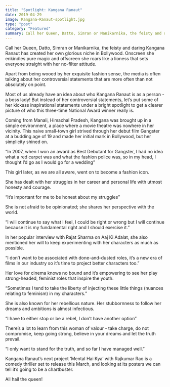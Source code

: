 ```yaml
---
title: "Spotlight: Kangana Ranaut"
date: 2019-04-29
image: Kangana-Ranaut-spotlight.jpg
type: "post"
category: "Featured"
summary: Call her Queen, Datto, Simran or Manikarnika, the feisty and daring Kangana Ranaut has created her own glorious niche in Bollywood.
---
```


Call her Queen, Datto, Simran or Manikarnika, the feisty and daring Kangana Ranaut has created her own glorious niche in Bollywood. Onscreen she enkindles pure magic and offscreen she roars like a lioness that sets everyone straight with her no-filter attitude.

Apart from being wooed by her exquisite fashion sense, the media is often talking about her controversial statements that are more often than not absolutely on point.

Most of us already have an idea about who Kangana Ranaut is as a person - a boss lady! But instead of her controversial statements, let’s put some of her kickass inspirational statements under a bright spotlight to get a clearer picture of who this three-time National Award winner really is.

Coming from Manali, Himachal Pradesh, Kangana was brought up in a simple environment, a place where a movie theatre was nowhere in her vicinity. This naive small-town girl strived through her debut film Gangster at a budding age of 19 and made her initial mark in Bollywood, but her simplicity shined on.

“In 2007, when I won an award as Best Debutant for Gangster, I had no idea what a red carpet was and what the fashion police was, so in my head, I thought I’d go as I would go for a wedding”

This girl later, as we are all aware, went on to become a fashion icon.

She has dealt with her struggles in her career and personal life with utmost honesty and courage.

“It’s important for me to be honest about my struggles”

She is not afraid to be opinionated; she shares her perspective with the world.

“I will continue to say what I feel, I could be right or wrong but I will continue because it is my fundamental right and I should exercise it.”

In her popular interview with Rajat Sharma on Aaj Ki Adalat, she also mentioned her will to keep experimenting with her characters as much as possible.

“I don’t want to be associated with done-and-dusted roles, it’s a new era of films in our industry so it’s time to project better characters too.”

Her love for cinema knows no bound and it’s empowering to see her play strong-headed, feminist roles that inspire the youth.

“Sometimes I tend to take the liberty of injecting these little things (nuances relating to feminism) in my characters.”

She is also known for her rebellious nature. Her stubbornness to follow her dreams and ambitions is almost infectious.

“I have to either stop or be a rebel, I don’t have another option”

There’s a lot to learn from this woman of valour - take charge, do not compromise, keep going strong, believe in your dreams and let the truth prevail.

“I only want to stand for the truth, and so far I have managed well.”

Kangana Ranaut’s next project ‘Mental Hai Kya’ with Rajkumar Rao is a comedy thriller set to release this March, and looking at its posters we can tell it’s going to be a chartbuster.

All hail the queen!
